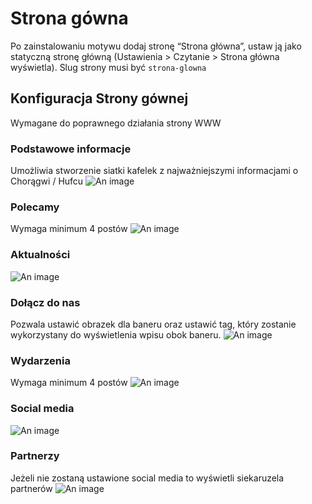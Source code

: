 # Strona gówna

Po zainstalowaniu motywu dodaj stronę “Strona główna”, ustaw ją jako statyczną stronę główną (Ustawienia > Czytanie > Strona główna wyświetla). Slug strony musi być `strona-glowna`

## Konfiguracja Strony gównej

Wymagane do poprawnego działania strony WWW

### Podstawowe informacje

Umożliwia stworzenie siatki kafelek z najważniejszymi informacjami o Chorągwi / Hufcu
![An image](/images/about.png)

### Polecamy

Wymaga minimum 4 postów
![An image](/images/news.png)

### Aktualności

![An image](/images/posts.png)

### Dołącz do nas

Pozwala ustawić obrazek dla baneru oraz ustawić tag, który zostanie wykorzystany do wyświetlenia wpisu obok baneru.
![An image](/images/join-us.png)

### Wydarzenia

Wymaga minimum 4 postów
![An image](/images/events.png)

### Social media

![An image](/images/social-media.png)

### Partnerzy

Jeżeli nie zostaną ustawione social media to wyświetli siekaruzela partnerów
![An image](/images/partners.png)
